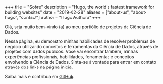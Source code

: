 +++
title = "Sobre"
description = "Hugo, the world's fastest framework for building websites"
date = "2019-02-28"
aliases = ["about-us", "about-hugo", "contact"]
author = "Hugo Authors"
+++

Olá, seja muito bem-vindo (a) ao meu portfólio de projetos de Ciência de Dados.

Nessa página, eu demonstro minhas habilidades de resolver problemas de negócio utilizando conceitos e ferramentas da Ciência de Dados, através de projetos com dados públicos. Você vai encontrar também, minhas experiências profissionais, habilidades, ferramentas e conceitos envolvendo a Ciência de Dados. Sinta-se à vontade para entrar em contato através dos links na página inicial.

Saiba mais e contribua em [GitHub](https://github.com/thiago-feres).
